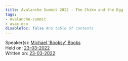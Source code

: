 ```yaml
---
title: Avalanche Summit 2022 - The Chikn and the Egg
tags:
- Avalanche-summit
- avax-eco
disableToc: false #no table of contents
---
```


Speaker(s): [Michael 'Booksy' Books](notes/Michael%20'Booksy'%20Books.md)    
Held on: [23-03-2022](notes/23-03-2022.md)   
Written on: [23-03-2022](notes/23-03-2022.md)   